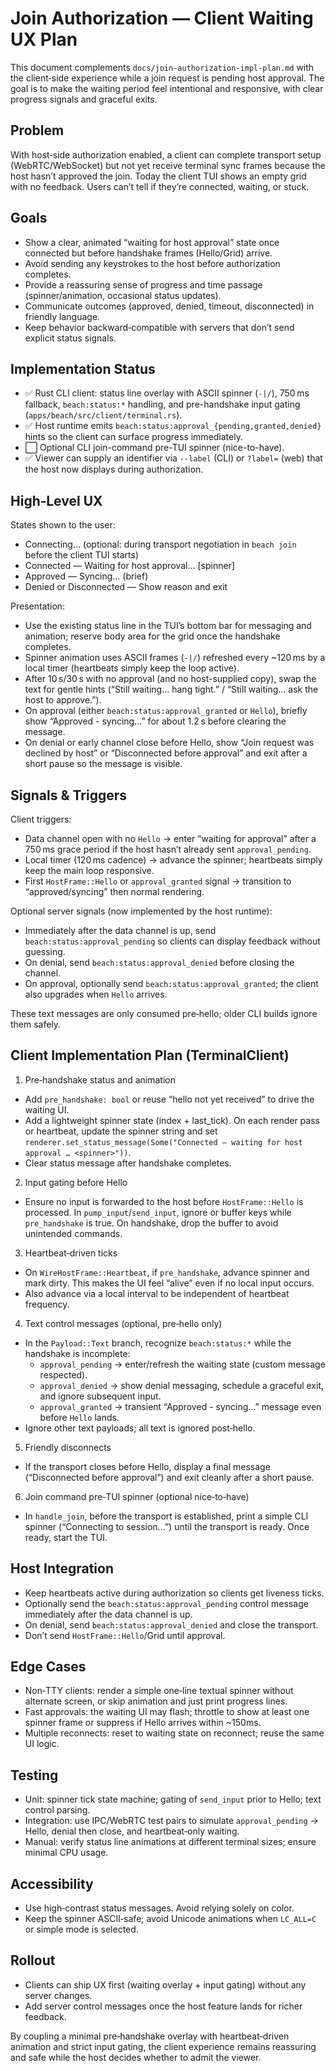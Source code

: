 # Join Authorization — Client Waiting UX Plan

This document complements `docs/join-authorization-impl-plan.md` with the client‑side experience while a join request is pending host approval. The goal is to make the waiting period feel intentional and responsive, with clear progress signals and graceful exits.

## Problem

With host‑side authorization enabled, a client can complete transport setup (WebRTC/WebSocket) but not yet receive terminal sync frames because the host hasn’t approved the join. Today the client TUI shows an empty grid with no feedback. Users can’t tell if they’re connected, waiting, or stuck.

## Goals
- Show a clear, animated “waiting for host approval” state once connected but before handshake frames (Hello/Grid) arrive.
- Avoid sending any keystrokes to the host before authorization completes.
- Provide a reassuring sense of progress and time passage (spinner/animation, occasional status updates).
- Communicate outcomes (approved, denied, timeout, disconnected) in friendly language.
- Keep behavior backward‑compatible with servers that don’t send explicit status signals.

## Implementation Status
- ✅ Rust CLI client: status line overlay with ASCII spinner (`-|/`), 750 ms fallback, `beach:status:*` handling, and pre-handshake input gating (`apps/beach/src/client/terminal.rs`).
- ✅ Host runtime emits `beach:status:approval_{pending,granted,denied}` hints so the client can surface progress immediately.
- ⬜ Optional CLI join-command pre-TUI spinner (nice-to-have).
- ✅ Viewer can supply an identifier via `--label` (CLI) or `?label=` (web) that the host now displays during authorization.

## High‑Level UX

States shown to the user:
- Connecting… (optional: during transport negotiation in `beach join` before the client TUI starts)
- Connected — Waiting for host approval… [spinner]
- Approved — Syncing… (brief)
- Denied or Disconnected — Show reason and exit

Presentation:
- Use the existing status line in the TUI’s bottom bar for messaging and animation; reserve body area for the grid once the handshake completes.
- Spinner animation uses ASCII frames (`-|/`) refreshed every ~120 ms by a local timer (heartbeats simply keep the loop active).
- After 10 s/30 s with no approval (and no host-supplied copy), swap the text for gentle hints (“Still waiting... hang tight.” / “Still waiting... ask the host to approve.”).
- On approval (either `beach:status:approval_granted` or `Hello`), briefly show “Approved - syncing...” for about 1.2 s before clearing the message.
- On denial or early channel close before Hello, show “Join request was declined by host” or “Disconnected before approval” and exit after a short pause so the message is visible.

## Signals & Triggers

Client triggers:
- Data channel open with no `Hello` → enter “waiting for approval” after a 750 ms grace period if the host hasn’t already sent `approval_pending`.
- Local timer (120 ms cadence) → advance the spinner; heartbeats simply keep the main loop responsive.
- First `HostFrame::Hello` or `approval_granted` signal → transition to “approved/syncing” then normal rendering.

Optional server signals (now implemented by the host runtime):
- Immediately after the data channel is up, send `beach:status:approval_pending` so clients can display feedback without guessing.
- On denial, send `beach:status:approval_denied` before closing the channel.
- On approval, optionally send `beach:status:approval_granted`; the client also upgrades when `Hello` arrives.

These text messages are only consumed pre‑hello; older CLI builds ignore them safely.

## Client Implementation Plan (TerminalClient)

1) Pre‑handshake status and animation
- Add `pre_handshake: bool` or reuse “hello not yet received” to drive the waiting UI.
- Add a lightweight spinner state (index + last_tick). On each render pass or heartbeat, update the spinner string and set `renderer.set_status_message(Some("Connected — waiting for host approval … <spinner>"))`.
- Clear status message after handshake completes.

2) Input gating before Hello
- Ensure no input is forwarded to the host before `HostFrame::Hello` is processed. In `pump_input`/`send_input`, ignore or buffer keys while `pre_handshake` is true. On handshake, drop the buffer to avoid unintended commands.

3) Heartbeat‑driven ticks
- On `WireHostFrame::Heartbeat`, if `pre_handshake`, advance spinner and mark dirty. This makes the UI feel “alive” even if no local input occurs.
- Also advance via a local interval to be independent of heartbeat frequency.

4) Text control messages (optional, pre‑hello only)
- In the `Payload::Text` branch, recognize `beach:status:*` while the handshake is incomplete:
  - `approval_pending` → enter/refresh the waiting state (custom message respected).
  - `approval_denied` → show denial messaging, schedule a graceful exit, and ignore subsequent input.
  - `approval_granted` → transient “Approved - syncing...” message even before `Hello` lands.
- Ignore other text payloads; all text is ignored post‑hello.

5) Friendly disconnects
- If the transport closes before Hello, display a final message (“Disconnected before approval”) and exit cleanly after a short pause.

6) Join command pre‑TUI spinner (optional nice‑to‑have)
- In `handle_join`, before the transport is established, print a simple CLI spinner (“Connecting to session…”) until the transport is ready. Once ready, start the TUI.

## Host Integration

- Keep heartbeats active during authorization so clients get liveness ticks.
- Optionally send the `beach:status:approval_pending` control message immediately after the data channel is up.
- On denial, send `beach:status:approval_denied` and close the transport.
- Don’t send `HostFrame::Hello`/Grid until approval.

## Edge Cases
- Non‑TTY clients: render a simple one‑line textual spinner without alternate screen, or skip animation and just print progress lines.
- Fast approvals: the waiting UI may flash; throttle to show at least one spinner frame or suppress if Hello arrives within ~150ms.
- Multiple reconnects: reset to waiting state on reconnect; reuse the same UI logic.

## Testing
- Unit: spinner tick state machine; gating of `send_input` prior to Hello; text control parsing.
- Integration: use IPC/WebRTC test pairs to simulate `approval_pending` → Hello, denial then close, and heartbeat‑only waiting.
- Manual: verify status line animations at different terminal sizes; ensure minimal CPU usage.

## Accessibility
- Use high‑contrast status messages. Avoid relying solely on color.
- Keep the spinner ASCII‑safe; avoid Unicode animations when `LC_ALL=C` or simple mode is selected.

## Rollout
- Clients can ship UX first (waiting overlay + input gating) without any server changes.
- Add server control messages once the host feature lands for richer feedback.

By coupling a minimal pre‑handshake overlay with heartbeat‑driven animation and strict input gating, the client experience remains reassuring and safe while the host decides whether to admit the viewer.
